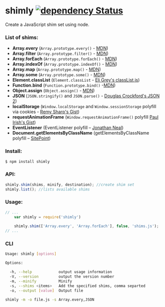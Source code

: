 # shimly [![dependency Status](https://david-dm.org/nicbell/shimly/status.png)](https://david-dm.org/nicbell/shimly#info=dependencies)

Create a JavaScript shim set using node.

### List of shims:
- **Array.every** (`Array.prototype.every()` - [MDN](https://developer.mozilla.org/en/docs/Web/JavaScript/Reference/Global_Objects/Array/every))
- **Array.filter** (`Array.prototype.filter()` - [MDN](https://developer.mozilla.org/en/docs/Web/JavaScript/Reference/Global_Objects/Array/filter))
- **Array.forEach** (`Array.prototype.forEach()` - [MDN](https://developer.mozilla.org/en/docs/Web/JavaScript/Reference/Global_Objects/Array/forEach))
- **Array.indexOf** (`Array.prototype.indexOf()` - [MDN](https://developer.mozilla.org/en/docs/Web/JavaScript/Reference/Global_Objects/Array/indexOf))
- **Array.map** (`Array.prototype.map()` - [MDN](https://developer.mozilla.org/en/docs/Web/JavaScript/Reference/Global_Objects/Array/indexOf))
- **Array.some** (`Array.prototype.some()` - [MDN](https://developer.mozilla.org/en/docs/Web/JavaScript/Reference/Global_Objects/Array/some))
- **Element.classList** (`Element.classList` - [Eli Grey's classList.js](https://github.com/eligrey/classList.js))
- **Function.bind** (`Function.prototype.bind()` -[MDN](https://developer.mozilla.org/en-US/docs/Web/JavaScript/Reference/Global_Objects/Function/bind))
- **Object.assign** (`Object.assign()` - [MDN](https://developer.mozilla.org/en-US/docs/Web/JavaScript/Reference/Global_Objects/Object/assign))
- **JSON** (`JSON.stringify()` and `JSON.parse()` - [Douglas Crockford's JSON 2](https://github.com/douglascrockford/JSON-js))
- **localStorage** (`Window.localStorage` and `Window.sessionStorage` polyfill via cookies - [Remy Sharp's Gist](https://gist.github.com/remy/350433))
- **requestAnimationFrame** (`Window.requestAnimationFrame()` polyfill [Paul Irish's Gist](https://gist.github.com/paulirish/1579671))
- **EventListener** (EventListener polyfill – [Jonathan Neal](https://github.com/jonathantneal/EventListener))
- **Document.getElementsByClassName** (getElementsByClassName polyfill – [SitePoint](http://www.sitepoint.com/5-useful-functions-missing-in-javascript/))

### Install:

```bash
$ npm install shimly
```

### API:
```js
shimly.shim(shims, minify, destination); //create shim set
shimly.list(); //lists available shims
```

### Usage:

```js
// ...
    var shimly = require('shimly')
 
	shimly.shim(['Array.every', 'Array.forEach'], false, 'shims.js');
// ...
```

### CLI

```sh
Usage: shimly [options]

Options:

  -h, --help            output usage information
  -V, --version         output the version number
  -m, --minify          Minify
  -s, --shims <items>   Add the specified shims, comma separted
  -o, --output [value]  Output file
```
```sh
shimly -m -o file.js -s Array.every,JSON
```

